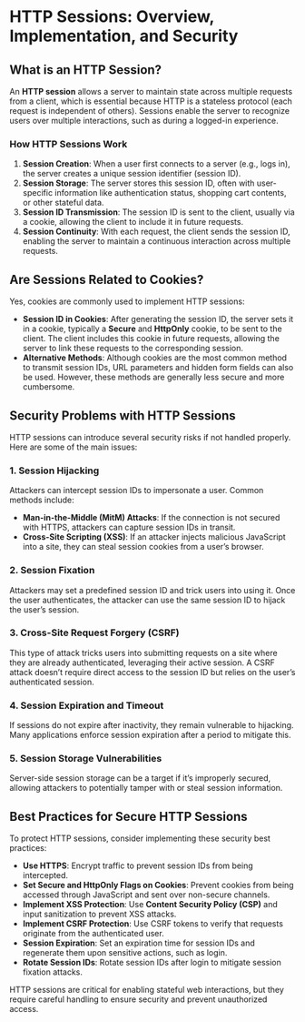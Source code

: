 # HTTP Sessions: Overview, Implementation, and Security

## What is an HTTP Session?

An **HTTP session** allows a server to maintain state across multiple requests from a client, which is essential because HTTP is a stateless protocol (each request is independent of others). Sessions enable the server to recognize users over multiple interactions, such as during a logged-in experience.

### How HTTP Sessions Work
1. **Session Creation**: When a user first connects to a server (e.g., logs in), the server creates a unique session identifier (session ID).
2. **Session Storage**: The server stores this session ID, often with user-specific information like authentication status, shopping cart contents, or other stateful data.
3. **Session ID Transmission**: The session ID is sent to the client, usually via a cookie, allowing the client to include it in future requests.
4. **Session Continuity**: With each request, the client sends the session ID, enabling the server to maintain a continuous interaction across multiple requests.

## Are Sessions Related to Cookies?

Yes, cookies are commonly used to implement HTTP sessions:

- **Session ID in Cookies**: After generating the session ID, the server sets it in a cookie, typically a **Secure** and **HttpOnly** cookie, to be sent to the client. The client includes this cookie in future requests, allowing the server to link these requests to the corresponding session.
- **Alternative Methods**: Although cookies are the most common method to transmit session IDs, URL parameters and hidden form fields can also be used. However, these methods are generally less secure and more cumbersome.

## Security Problems with HTTP Sessions

HTTP sessions can introduce several security risks if not handled properly. Here are some of the main issues:

### 1. Session Hijacking
Attackers can intercept session IDs to impersonate a user. Common methods include:
- **Man-in-the-Middle (MitM) Attacks**: If the connection is not secured with HTTPS, attackers can capture session IDs in transit.
- **Cross-Site Scripting (XSS)**: If an attacker injects malicious JavaScript into a site, they can steal session cookies from a user’s browser.

### 2. Session Fixation
Attackers may set a predefined session ID and trick users into using it. Once the user authenticates, the attacker can use the same session ID to hijack the user’s session.

### 3. Cross-Site Request Forgery (CSRF)
This type of attack tricks users into submitting requests on a site where they are already authenticated, leveraging their active session. A CSRF attack doesn’t require direct access to the session ID but relies on the user’s authenticated session.

### 4. Session Expiration and Timeout
If sessions do not expire after inactivity, they remain vulnerable to hijacking. Many applications enforce session expiration after a period to mitigate this.

### 5. Session Storage Vulnerabilities
Server-side session storage can be a target if it’s improperly secured, allowing attackers to potentially tamper with or steal session information.

## Best Practices for Secure HTTP Sessions

To protect HTTP sessions, consider implementing these security best practices:

- **Use HTTPS**: Encrypt traffic to prevent session IDs from being intercepted.
- **Set Secure and HttpOnly Flags on Cookies**: Prevent cookies from being accessed through JavaScript and sent over non-secure channels.
- **Implement XSS Protection**: Use **Content Security Policy (CSP)** and input sanitization to prevent XSS attacks.
- **Implement CSRF Protection**: Use CSRF tokens to verify that requests originate from the authenticated user.
- **Session Expiration**: Set an expiration time for session IDs and regenerate them upon sensitive actions, such as login.
- **Rotate Session IDs**: Rotate session IDs after login to mitigate session fixation attacks.

HTTP sessions are critical for enabling stateful web interactions, but they require careful handling to ensure security and prevent unauthorized access.

